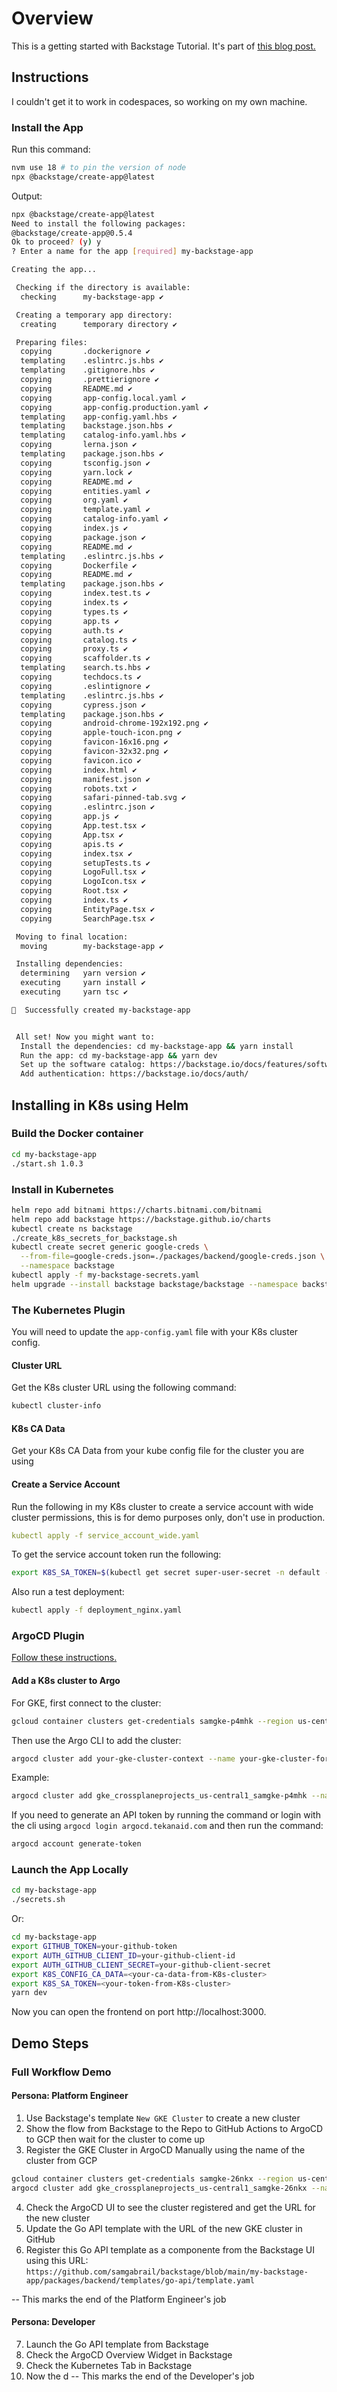 # Overview

This is a getting started with Backstage Tutorial. It's part of [this blog post.](https://tekanaid.com/posts/unlocking-developer-bliss-a-first-look-at-backstage-io)

## Instructions

I couldn't get it to work in codespaces, so working on my own machine.

### Install the App

Run this command:

```bash
nvm use 18 # to pin the version of node
npx @backstage/create-app@latest
```

Output:

```bash
npx @backstage/create-app@latest
Need to install the following packages:
@backstage/create-app@0.5.4
Ok to proceed? (y) y
? Enter a name for the app [required] my-backstage-app

Creating the app...

 Checking if the directory is available:
  checking      my-backstage-app ✔ 

 Creating a temporary app directory:
  creating      temporary directory ✔ 

 Preparing files:
  copying       .dockerignore ✔ 
  templating    .eslintrc.js.hbs ✔ 
  templating    .gitignore.hbs ✔ 
  copying       .prettierignore ✔ 
  copying       README.md ✔ 
  copying       app-config.local.yaml ✔ 
  copying       app-config.production.yaml ✔ 
  templating    app-config.yaml.hbs ✔ 
  templating    backstage.json.hbs ✔ 
  templating    catalog-info.yaml.hbs ✔ 
  copying       lerna.json ✔ 
  templating    package.json.hbs ✔ 
  copying       tsconfig.json ✔ 
  copying       yarn.lock ✔ 
  copying       README.md ✔ 
  copying       entities.yaml ✔ 
  copying       org.yaml ✔ 
  copying       template.yaml ✔ 
  copying       catalog-info.yaml ✔ 
  copying       index.js ✔ 
  copying       package.json ✔ 
  copying       README.md ✔ 
  templating    .eslintrc.js.hbs ✔ 
  copying       Dockerfile ✔ 
  copying       README.md ✔ 
  templating    package.json.hbs ✔ 
  copying       index.test.ts ✔ 
  copying       index.ts ✔ 
  copying       types.ts ✔ 
  copying       app.ts ✔ 
  copying       auth.ts ✔ 
  copying       catalog.ts ✔ 
  copying       proxy.ts ✔ 
  copying       scaffolder.ts ✔ 
  templating    search.ts.hbs ✔ 
  copying       techdocs.ts ✔ 
  copying       .eslintignore ✔ 
  templating    .eslintrc.js.hbs ✔ 
  copying       cypress.json ✔ 
  templating    package.json.hbs ✔ 
  copying       android-chrome-192x192.png ✔ 
  copying       apple-touch-icon.png ✔ 
  copying       favicon-16x16.png ✔ 
  copying       favicon-32x32.png ✔ 
  copying       favicon.ico ✔ 
  copying       index.html ✔ 
  copying       manifest.json ✔ 
  copying       robots.txt ✔ 
  copying       safari-pinned-tab.svg ✔ 
  copying       .eslintrc.json ✔ 
  copying       app.js ✔ 
  copying       App.test.tsx ✔ 
  copying       App.tsx ✔ 
  copying       apis.ts ✔ 
  copying       index.tsx ✔ 
  copying       setupTests.ts ✔ 
  copying       LogoFull.tsx ✔ 
  copying       LogoIcon.tsx ✔ 
  copying       Root.tsx ✔ 
  copying       index.ts ✔ 
  copying       EntityPage.tsx ✔ 
  copying       SearchPage.tsx ✔ 

 Moving to final location:
  moving        my-backstage-app ✔ 

 Installing dependencies:
  determining   yarn version ✔ 
  executing     yarn install ✔ 
  executing     yarn tsc ✔ 

🥇  Successfully created my-backstage-app


 All set! Now you might want to:
  Install the dependencies: cd my-backstage-app && yarn install
  Run the app: cd my-backstage-app && yarn dev
  Set up the software catalog: https://backstage.io/docs/features/software-catalog/configuration
  Add authentication: https://backstage.io/docs/auth/
```

## Installing in K8s using Helm

### Build the Docker container

```bash
cd my-backstage-app
./start.sh 1.0.3
```

### Install in Kubernetes

```bash
helm repo add bitnami https://charts.bitnami.com/bitnami
helm repo add backstage https://backstage.github.io/charts
kubectl create ns backstage
./create_k8s_secrets_for_backstage.sh
kubectl create secret generic google-creds \
  --from-file=google-creds.json=./packages/backend/google-creds.json \
  --namespace backstage
kubectl apply -f my-backstage-secrets.yaml
helm upgrade --install backstage backstage/backstage --namespace backstage -f values.yaml --set backstage.image.tag=v1.0.5
```

### The Kubernetes Plugin

You will need to update the `app-config.yaml` file with your K8s cluster config.

#### Cluster URL

Get the K8s cluster URL using the following command:

```bash
kubectl cluster-info
```

#### K8s CA Data

Get your K8s CA Data from your kube config file for the cluster you are using

#### Create a Service Account

Run the following in my K8s cluster to create a service account with wide cluster permissions, this is for demo purposes only, don't use in production.

```yaml
kubectl apply -f service_account_wide.yaml
```

To get the service account token run the following:
```bash
export K8S_SA_TOKEN=$(kubectl get secret super-user-secret -n default -o jsonpath="{.data.token}" | base64 --decode)
```

Also run a test deployment:

```bash
kubectl apply -f deployment_nginx.yaml
```

### ArgoCD Plugin

[Follow these instructions.](https://roadie.io/backstage/plugins/argo-cd/)

#### Add a K8s cluster to Argo

For GKE, first connect to the cluster:
```bash
gcloud container clusters get-credentials samgke-p4mhk --region us-central1 --project crossplaneprojects
```

Then use the Argo CLI to add the cluster:
```bash
argocd cluster add your-gke-cluster-context --name your-gke-cluster-for-argocd
```

Example:
```bash
argocd cluster add gke_crossplaneprojects_us-central1_samgke-p4mhk --name gke-dev
```

If you need to generate an API token by running the command or login with the cli using `argocd login argocd.tekanaid.com` and then run the command:
```bash
argocd account generate-token
```

### Launch the App Locally

```bash
cd my-backstage-app
./secrets.sh
```

Or:

```bash
cd my-backstage-app
export GITHUB_TOKEN=your-github-token
export AUTH_GITHUB_CLIENT_ID=your-github-client-id
export AUTH_GITHUB_CLIENT_SECRET=your-github-client-secret
export K8S_CONFIG_CA_DATA=<your-ca-data-from-K8s-cluster>
export K8S_SA_TOKEN=<your-token-from-K8s-cluster>
yarn dev
```

Now you can open the frontend on port http://localhost:3000. 


## Demo Steps

### Full Workflow Demo

#### Persona: Platform Engineer
1. Use Backstage's template `New GKE Cluster` to create a new cluster
2. Show the flow from Backstage to the Repo to GitHub Actions to ArgoCD to GCP then wait for the cluster to come up
3. Register the GKE Cluster in ArgoCD Manually using the name of the cluster from GCP
```bash
gcloud container clusters get-credentials samgke-26nkx --region us-central1 --project crossplaneprojects
argocd cluster add gke_crossplaneprojects_us-central1_samgke-26nkx --name gke-dev
```
4. Check the ArgoCD UI to see the cluster registered and get the URL for the new cluster
5. Update the Go API template with the URL of the new GKE cluster in GitHub
6. Register this Go API template as a componente from the Backstage UI using this URL: 
`https://github.com/samgabrail/backstage/blob/main/my-backstage-app/packages/backend/templates/go-api/template.yaml`

-- This marks the end of the Platform Engineer's job

#### Persona: Developer
7. Launch the Go API template from Backstage
8. Check the ArgoCD Overview Widget in Backstage
9. Check the Kubernetes Tab in Backstage
10. Now the d
-- This marks the end of the Developer's job
